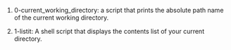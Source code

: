 1. 0-current_working_directory: a script that prints the absolute path name of the current working directory.

2. 1-listit: A shell script that displays the contents list of your current directory.

